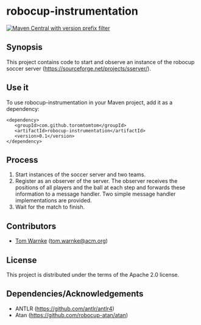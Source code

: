 # robocup-instrumentation

[![Maven Central with version prefix filter](https://img.shields.io/maven-central/v/com.github.toromtomtom/robocup-instrumentation.svg)](https://search.maven.org/#artifactdetails%7Ccom.github.toromtomtom%7Crobocup-instrumentation%7C0.1%7Cjar)

## Synopsis

This project contains code to start and observe an instance of the robocup soccer server (https://sourceforge.net/projects/sserver/). 

## Use it

To use robocup-instrumentation in your Maven project, add it as a dependency:

~~~~
<dependency>
   <groupId>com.github.toromtomtom</groupId>
   <artifactId>robocup-instrumentation</artifactId>
   <version>0.1</version>
</dependency>
~~~~

## Process

1. Start instances of the soccer server and two teams.
2. Register as an observer of the server. The observer receives the positions of all players and the ball at each step and forwards these information to a message handler. Two simple message handler implementations are provided.    
3. Wait for the match to finish.
  
## Contributors

* [Tom Warnke](https://github.com/Toromtomtom) (<tom.warnke@acm.org>)

## License

This project is distributed under the terms of the Apache 2.0 license.

## Dependencies/Acknowledgements

* ANTLR (https://github.com/antlr/antlr4)
* Atan (https://github.com/robocup-atan/atan)
